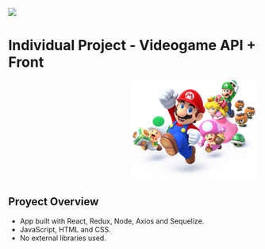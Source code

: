 <p align='left'>
    <img src='https://static.wixstatic.com/media/85087f_0d84cbeaeb824fca8f7ff18d7c9eaafd~mv2.png/v1/fill/w_160,h_30,al_c,q_85,usm_0.66_1.00_0.01/Logo_completo_Color_1PNG.webp' </img>
</p>

# Individual Project - Videogame API + Front

<p align="right">
  <img height="200" src="./videogame.png" />
</p>

##  Proyect Overview

- App built with React, Redux, Node, Axios and Sequelize.
- JavaScript, HTML and CSS.
- No external libraries used.
